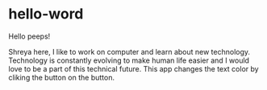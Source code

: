 # hello-word

Hello peeps!

Shreya here, I like to work on computer and learn about new technology. Technology is constantly evolving to make human life easier and I would love to be a part of this technical future. This app changes the text color by cliking the button on the button. 

